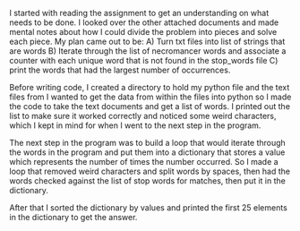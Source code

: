 I started with reading the assignment to get an understanding on what needs to
be done. I looked over the other attached documents and made mental notes about
how I could divide the problem into pieces and solve each piece. My plan came
out to be: A) Turn txt files into list of strings that are words B) Iterate
through the list of necromancer words and associate a counter with each unique
word that is not found in the stop_words file C) print the words that had the
largest number of occurrences.


Before writing code, I created a directory to hold my python file and the text
files from I wanted to get the data from within the files into python so I made
the code to take the text documents and get a list of words. I printed out the
list to make sure it worked correctly and noticed some weird characters, which I
kept in mind for when I went to the next step in the program.


The next step in the program was to build a loop that would iterate through the
words in the program and put them into a dictionary that stores a value which
represents the number of times the number occurred. So I made a loop that
removed weird characters and split words by spaces, then had the words checked
against the list of stop words for matches, then put it in the dictionary.


After that I sorted the dictionary by values and printed the first 25 elements
in the dictionary to get the answer.
